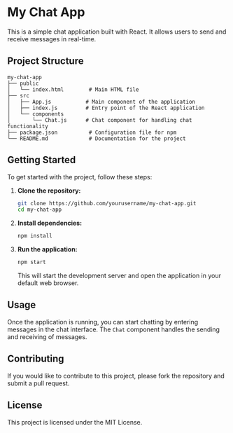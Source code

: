 # My Chat App

This is a simple chat application built with React. It allows users to send and receive messages in real-time.

## Project Structure

```
my-chat-app
├── public
│   └── index.html        # Main HTML file
├── src
│   ├── App.js           # Main component of the application
│   ├── index.js         # Entry point of the React application
│   └── components
│       └── Chat.js      # Chat component for handling chat functionality
├── package.json          # Configuration file for npm
└── README.md             # Documentation for the project
```

## Getting Started

To get started with the project, follow these steps:

1. **Clone the repository:**

   ```bash
   git clone https://github.com/yourusername/my-chat-app.git
   cd my-chat-app
   ```

2. **Install dependencies:**

   ```bash
   npm install
   ```

3. **Run the application:**

   ```bash
   npm start
   ```

   This will start the development server and open the application in your default web browser.

## Usage

Once the application is running, you can start chatting by entering messages in the chat interface. The `Chat` component handles the sending and receiving of messages.

## Contributing

If you would like to contribute to this project, please fork the repository and submit a pull request.

## License

This project is licensed under the MIT License.